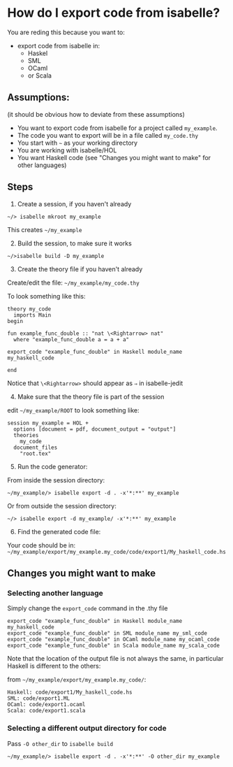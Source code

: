 # How do I export code from isabelle?

You are reding this because you want to:
 - export code from isabelle in:
    - Haskel
    - SML
    - OCaml
    - or Scala

## Assumptions:

(it should be obvious how to deviate from these assumptions)

 - You want to export code from isabelle for a project called `my_example`.
 - The code you want to export will be in a file called `my_code.thy`
 - You start with `~` as your working directory
 - You are working with isabelle/HOL
 - You want Haskell code (see "Changes you might want to make" for other languages)

## Steps

1. Create a session, if you haven't already

`~/> isabelle mkroot my_example`

This creates `~/my_example`

2. Build the session, to make sure it works

`~/>isabelle build -D my_example`

3. Create the theory file if you haven't already

Create/edit the file:
`~/my_example/my_code.thy`

To look something like this:

    theory my_code
      imports Main
    begin
    
    fun example_func_double :: "nat \<Rightarrow> nat"
      where "example_func_double a = a + a"
    
    export_code "example_func_double" in Haskell module_name my_haskell_code
    
    end

Notice that `\<Rightarrow>` should appear as `⇒` in isabelle-jedit

4. Make sure that the theory file is part of the session

edit `~/my_example/ROOT` to look something like:

    session my_example = HOL +
      options [document = pdf, document_output = "output"]
      theories
        my_code
      document_files
        "root.tex"

5. Run the code generator:

From inside the session directory:

`~/my_example/> isabelle export -d . -x'*:**' my_example`

Or from outside the session directory:

`~/> isabelle export -d my_example/ -x'*:**' my_example`

6. Find the generated code file:

Your code should be in: `~/my_example/export/my_example.my_code/code/export1/My_haskell_code.hs`

## Changes you might want to make

### Selecting another language

Simply change the `export_code` command in the .thy file

    export_code "example_func_double" in Haskell module_name my_haskell_code
    export_code "example_func_double" in SML module_name my_sml_code
    export_code "example_func_double" in OCaml module_name my_ocaml_code
    export_code "example_func_double" in Scala module_name my_scala_code

Note that the location of the output file is not always the same, in particular Haskell is different to the others:

from `~/my_example/export/my_example.my_code/`:

    Haskell: code/export1/My_haskell_code.hs
    SML: code/export1.ML
    OCaml: code/export1.ocaml
    Scala: code/export1.scala

### Selecting a different output directory for code

Pass `-O other_dir` to `isabelle build`

`~/my_example/> isabelle export -d . -x'*:**' -O other_dir my_example`
